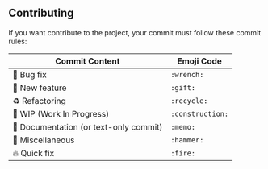## Contributing

If you want contribute to the project, your commit must follow these commit rules:

| Commit Content                             | Emoji Code       |
|--------------------------------------------|------------------|
| :wrench: Bug fix                           | `:wrench:`       |
| :gift: New feature                         | `:gift:`         |
| :recycle: Refactoring                      | `:recycle:`      |
| :construction: WIP (Work In Progress)      | `:construction:` |
| :memo: Documentation (or text-only commit) | `:memo:`         |
| :hammer: Miscellaneous                     | `:hammer:`       |
| :fire: Quick fix                           | `:fire:`         |
